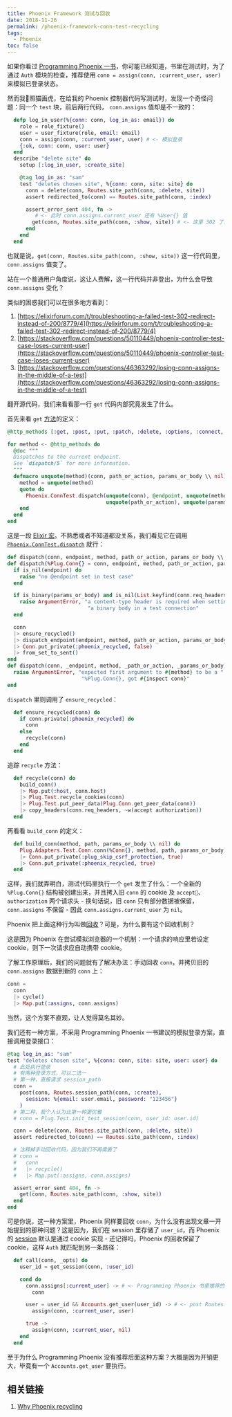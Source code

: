 ```yaml
---
title: Phoenix Framework 测试与回收
date: 2018-11-26
permalink: /phoenix-framework-conn-test-recycling
tags:
  - Phoenix
toc: false
---
```


如果你看过 [Programming Phoenix 一书](https://pragprog.com/book/phoenix14/programming-phoenix-1-4)，你可能已经知道，书里在测试时，为了通过 `Auth` 模块的检查，推荐使用 `conn = assign(conn, :current_user, user)` 来模拟已登录状态。

然而我照猫画虎，在给我的 Phoenix 控制器代码写测试时，发现一个奇怪问题：同一个 `test` 块，前后两行代码， `conn.assigns` 值却是不一致的：

```elixir
  defp log_in_user(%{conn: conn, log_in_as: email}) do
    role = role_fixture()
    user = user_fixture(role, email: email)
    conn = assign(conn, :current_user, user) # <- 模拟登录
    {:ok, conn: conn, user: user}
  end
  describe "delete site" do
    setup [:log_in_user, :create_site]

    @tag log_in_as: "sam"
    test "deletes chosen site", %{conn: conn, site: site} do
      conn = delete(conn, Routes.site_path(conn, :delete, site))
      assert redirected_to(conn) == Routes.site_path(conn, :index)

      assert_error_sent 404, fn ->
         # <- 此时 conn.assigns.current_user 还有 %User{} 值
        get(conn, Routes.site_path(conn, :show, site)) # <- 这里 302 了，current_user 值丢失
      end
    end
  end
```
也就是说，`get(conn, Routes.site_path(conn, :show, site))` 这一行代码里，`conn.assigns` 值变了。

站在一个普通用户角度说，这让人费解，这一行代码并非登出，为什么会导致 `conn.assigns` 变化？

类似的困惑我们可以在很多地方看到：

1. [https://elixirforum.com/t/troubleshooting-a-failed-test-302-redirect-instead-of-200/8779/4](https://elixirforum.com/t/troubleshooting-a-failed-test-302-redirect-instead-of-200/8779/4)
2. [https://stackoverflow.com/questions/50110449/phoenix-controller-test-case-loses-current-user](https://stackoverflow.com/questions/50110449/phoenix-controller-test-case-loses-current-user)
3. [https://stackoverflow.com/questions/46363292/losing-conn-assigns-in-the-middle-of-a-test](https://stackoverflow.com/questions/46363292/losing-conn-assigns-in-the-middle-of-a-test)

翻开源代码，我们来看看那一行 `get` 代码内部究竟发生了什么。

首先来看 `get` [方法](https://github.com/phoenixframework/phoenix/blob/f6e541a002dd732b3b679d569a6d38d00926b127/lib/phoenix/test/conn_test.ex#L167)的定义：

```elixir
@http_methods [:get, :post, :put, :patch, :delete, :options, :connect, :trace, :head]

for method <- @http_methods do
  @doc """
  Dispatches to the current endpoint.
  See `dispatch/5` for more information.
  """
  defmacro unquote(method)(conn, path_or_action, params_or_body \\ nil) do
    method = unquote(method)
    quote do
      Phoenix.ConnTest.dispatch(unquote(conn), @endpoint, unquote(method),
                                unquote(path_or_action), unquote(params_or_body))
    end
  end
end
```
这是一段 [Elixir 宏](https://elixir-lang.org/getting-started/meta/macros.html)。不熟悉或者不知道都没关系，我们看见它在调用 [`Phoenix.ConnTest.dispatch`](https://github.com/phoenixframework/phoenix/blob/f6e541a002dd732b3b679d569a6d38d00926b127/lib/phoenix/test/conn_test.ex#L222) 就行：

```elixir
def dispatch(conn, endpoint, method, path_or_action, params_or_body \\ nil)
def dispatch(%Plug.Conn{} = conn, endpoint, method, path_or_action, params_or_body) do
  if is_nil(endpoint) do
    raise "no @endpoint set in test case"
  end

  if is_binary(params_or_body) and is_nil(List.keyfind(conn.req_headers, "content-type", 0)) do
    raise ArgumentError, "a content-type header is required when setting " <>
                          "a binary body in a test connection"
  end

  conn
  |> ensure_recycled()
  |> dispatch_endpoint(endpoint, method, path_or_action, params_or_body)
  |> Conn.put_private(:phoenix_recycled, false)
  |> from_set_to_sent()
end
def dispatch(conn, _endpoint, method, _path_or_action, _params_or_body) do
  raise ArgumentError, "expected first argument to #{method} to be a " <>
                        "%Plug.Conn{}, got #{inspect conn}"
end
```
`dispatch` 里则调用了 `ensure_recycled`：

```elixir
  def ensure_recycled(conn) do
    if conn.private[:phoenix_recycled] do
      conn
    else
      recycle(conn)
    end
  end
```

追踪 `recycle` 方法：

```elixir
  def recycle(conn) do
    build_conn()
    |> Map.put(:host, conn.host)
    |> Plug.Test.recycle_cookies(conn)
    |> Plug.Test.put_peer_data(Plug.Conn.get_peer_data(conn))
    |> copy_headers(conn.req_headers, ~w(accept authorization))
  end
```
再看看 `build_conn` 的定义：

```elixir
  def build_conn(method, path, params_or_body \\ nil) do
    Plug.Adapters.Test.Conn.conn(%Conn{}, method, path, params_or_body)
    |> Conn.put_private(:plug_skip_csrf_protection, true)
    |> Conn.put_private(:phoenix_recycled, true)
  end
```
这样，我们就弄明白，测试代码里执行一个 `get` 发生了什么：一个全新的 `%Plug.Conn{}` 结构被创建出来，并且拷入旧 `conn` 的 cookie 及 `accept`、`authorization` 两个请求头 - 换句话说，旧 `conn` 只有部分数据被保留，`conn.assigns` 不保留 - 因此 `conn.assigns.current_user` 为 `nil`。

Phoenix 把上面这种行为叫做[回收](https://hexdocs.pm/phoenix/1.4.0/Phoenix.ConnTest.html#module-recycling)？可是，为什么要有这个回收机制？

这是因为 Phoenix 在尝试模拟浏览器的一个机制：一个请求的响应里若设定 cookie，则下一次请求应自动携带 cookie。

了解工作原理后，我们的问题就有了解决办法：手动回收 `conn`，并拷贝旧的 `conn.assigns` 数据到新的 `conn` 上：

```elixir
conn =
  conn
  |> cycle()
  |> Map.put(:assigns, conn.assigns)
```
当然，这个方案不直观，让人觉得莫名其妙。

我们还有一种方案，不采用 Programming Phoenix 一书建议的模拟登录方案，直接调用登录接口：

```elixir
@tag log_in_as: "sam"
test "deletes chosen site", %{conn: conn, site: site, user: user} do
  # 此处执行登录
  # 有两种登录方式，可以二选一
  # 第一种，直接请求 session_path
  conn =
    post(conn, Routes.session_path(conn, :create),
      session: %{email: user.email, password: "123456"}
    )
  # 第二种，我个人认为比第一种更优雅
  # conn = Plug.Test.init_test_session(conn, user_id: user.id)

  conn = delete(conn, Routes.site_path(conn, :delete, site))
  assert redirected_to(conn) == Routes.site_path(conn, :index)

  # 注释掉手动回收代码，因为我们不再需要了
  # conn =
  #   conn
  #   |> recycle()
  #   |> Map.put(:assigns, conn.assigns)

  assert_error_sent 404, fn ->
    get(conn, Routes.site_path(conn, :show, site))
  end
end
```
可是你说，这一种方案里，Phoenix 同样要回收 `conn`，为什么没有出现文章一开始提到的那种问题？这是因为，我们在 session 里存储了 `user_id`，而 Phoenix 的 [session](https://phoenixframework.org/blog/sessions) 默认是通过 cookie 实现 - 还记得吗，Phoenix 的回收保留了 cookie，这样 `Auth` 就匹配到另一条路径：

```elixir
  def call(conn, _opts) do
    user_id = get_session(conn, :user_id)

    cond do
      conn.assigns[:current_user] -> # <- Programming Phoenix 书里推荐的方案匹配的路径
        conn

      user = user_id && Accounts.get_user(user_id) -> # <- post Routes.session_path 方案匹配的路径
        assign(conn, :current_user, user)

      true ->
        assign(conn, :current_user, nil)
    end
  end
```
至于为什么 Programming Phoenix 没有推荐后面这种方案？大概是因为开销更大，毕竟有一个 `Accounts.get_user` 要执行。

## 相关链接

1. [Why Phoenix recycling](https://elixirforum.com/t/why-phoenix-recycling/18201)